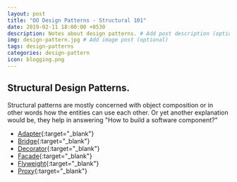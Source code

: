```yaml
---
layout: post
title: "OO Design Patterns - Structural 101"
date: 2019-02-11 18:00:00 +0530
description: Notes about design patterns. # Add post description (optional)
img: design-pattern.jpg # Add image post (optional)
tags: design-patterns
categories: design-pattern
icon: blogging.png
---
```

## Structural Design Patterns. 
Structural patterns are mostly concerned with object composition or in other words how the entities can use each other. Or yet another explanation would be, they help in answering "How to build a software component?"

 * [Adapter]({{site.baseurl}}/structural-design-adapter/){:target="_blank"}
 * [Bridge]({{site.baseurl}}/structural-design-bridge/){:target="_blank"}
 * [Decorator]({{site.baseurl}}/structural-design-decorator/){:target="_blank"}
 * [Facade]({{site.baseurl}}/structural-design-facade/){:target="_blank"}
 * [Flyweight]({{site.baseurl}}/structural-design-flyweight/){:target="_blank"}
 * [Proxy]({{site.baseurl}}/structural-design-proxy/){:target="_blank"}